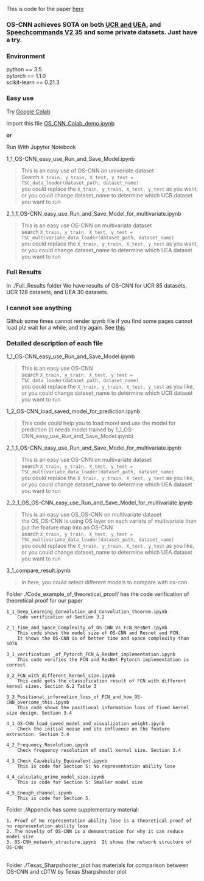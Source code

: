 This is code for the paper [here](https://arxiv.org/abs/2002.10061)

### OS-CNN achieves SOTA on both [UCR and UEA](http://www.timeseriesclassification.com/), and [Speechcommands V2 35](https://pytorch.org/tutorials/intermediate/speech_command_recognition_with_torchaudio.html#importing-the-dataset) and some private datasets. Just have a try.



### Environment 

python == 3.5  
pytorch == 1.1.0  
scikit-learn == 0.21.3

### Easy use

Try [Google Colab](https://colab.research.google.com/)

Import this file [OS_CNN_Colab_demo.ipynb](https://github.com/Wensi-Tang/OS-CNN/blob/master/OS_CNN_Colab_demo.ipynb)

**or** 

Run With Jupyter Notebook

1\_1\_OS-CNN\_easy\_use\_Run\_and\_Save\_Model.ipynb

> This is an easy use of OS-CNN on univeriate dataset  
> Search `X_train, y_train, X_test, y_test = TSC_data_loader(dataset_path, dataset_name)`  
> you could replace the `X_train, y_train, X_test, y_test` as you want, or you could change dataset_name to determine which UCR dataset you want to run


2\_1\_1\_OS-CNN\_easy\_use\_Run\_and\_Save\_Model\_for\_multivariate.ipynb

> This is an easy use OS-CNN on multivariate dataset  
> search `X_train, y_train, X_test, y_test = TSC_multivariate_data_loader(dataset_path, dataset_name)`  
> you could replace the `X_train, y_train, X_test, y_test` as you want, or you could change dataset_name to determine which UEA dataset you want to run

### Full Results

In ./Full_Results folder
We have results of OS-CNN for UCR 85 datasets, UCR 128 datasets, and UEA 30 datasets.




### I cannot see anything ###
Github some times cannot render ipynb file if you find some pages cannot load plz wait for a while, and try again. See [this](https://github.com/jupyter/notebook/issues/3555#issuecomment-403361082)




### Detailed description of each file
1\_1\_OS-CNN\_easy\_use\_Run\_and\_Save\_Model.ipynb  
>  This is an easy use OS-CNN  
>  search `X_train, y_train, X_test, y_test = TSC_data_loader(dataset_path, dataset_name)`  
>   you could replace the `X_train, y_train, X_test, y_test` as you like, or you could change dataset_name to determine which UCR dataset you want to run


1\_2\_OS-CNN\_load\_saved\_model\_for\_prediction.ipynb   
> This code could help you to load morel and use the model for prediction (it needs model trained by 1\_1\_OS-CNN\_easy\_use\_Run\_and\_Save\_Model.ipynb)


2\_1\_1\_OS-CNN\_easy\_use\_Run\_and\_Save\_Model\_for\_multivariate.ipynb
>  This is an easy use OS-CNN on multivariate dataset  
>  search `X_train, y_train, X_test, y_test = TSC_multivariate_data_loader(dataset_path, dataset_name)`  
>  you could replace the `X_train, y_train, X_test, y_test` as you like, or you could change dataset_name to determine which UEA dataset you want to run


2\_2\_1\_OS\_OS-CNN\_easy\_use\_Run\_and\_Save\_Model\_for\_multivariate.ipynb
>  This is an easy use OS\_OS-CNN on multivariate dataset  
>  the OS\_OS-CNN is using OS layer on each variate of multivariate then put the feature map into an OS-CNN  
>  search `X_train, y_train, X_test, y_test = TSC_multivariate_data_loader(dataset_path, dataset_name)`  
>  you could replace the `X_train, y_train, X_test, y_test` as you like, or you could change dataset_name to determine which UEA dataset you want to run


3\_1\_compare\_result.ipynb
>  In here, you could select different models to compare with os-cnn


Folder ./Code\_example\_of\_theoretical\_proof/ has the code verification of theoretical proof for our paper


    1_1_Deep_Learning_Convolution_and_Convolution_theorem.ipynb
        Code verification of Section 3.2
    
    2_1_Time_and_Space_Complexity_of_OS-CNN_Vs_FCN_ResNet.ipynb
        This code shows the model size of OS-CNN and Resnet and FCN. 
        It shows the OS-CNN is of better time and space complexity than SOTA
    
    3_1_verification _of_Pytorch_FCN_&_ResNet_implementation.ipynb
        This code verifies the FCN and ResNet Pytorch implementation is correct
        
    3_2_FCN_with_different_kernel_size.ipynb
        This code gets the classification result of FCN with different kernel sizes. Section 6.2 Table 3
    
    3_3_Positional_information_loss_of_FCN_and_how_OS-CNN_overcome_this.ipynb
        This code shows the positional information loss of fixed kernel size design. Section 3.4
    
    4_1_OS-CNN_load_saved_model_and_visualization_weight.ipynb 
        Check the initial noise and its influence on the feature extraction. Section 3.4
        
    4_2_Frequency_Resolution.ipynb
        Check frequency resolution of small kernel size. Section 3.4
        
    4_3_Check_Capability_Equivalent.ipynb
        This is code for Section 5: No representation ability lose 
        
    4_4_calculate_prime_model_size.ipynb
        This is code for Section 5: Smaller model size
        
    4_5_Enough_channel.ipynb
        This is code for Section 5.

Folder ./Appendix has some supplementary material:


	1. Proof of No representation ability lose is a theoretical proof of no representation ability lose
	2. The novelty of OS-CNN is a demonstration for why it can reduce model size
	3. OS-CNN_network_structure.ipynb  It shows the network structure of OS-CNN


​    
Folder ./Texas\_Sharpshooter\_plot has materials for comparison between OS-CNN and cDTW by Texas Sharpshooter plot   
​        
​    

